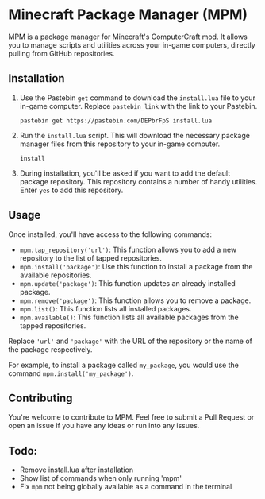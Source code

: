 # Minecraft Package Manager (MPM)

MPM is a package manager for Minecraft's ComputerCraft mod. It allows you to manage scripts and utilities across your in-game computers, directly pulling from GitHub repositories.

## Installation

1. Use the Pastebin `get` command to download the `install.lua` file to your in-game computer. Replace `pastebin_link` with the link to your Pastebin.

   ```
   pastebin get https://pastebin.com/DEPbrFpS install.lua
   ```

2. Run the `install.lua` script. This will download the necessary package manager files from this repository to your in-game computer.

   ```
   install
   ```

3. During installation, you'll be asked if you want to add the default package repository. This repository contains a number of handy utilities. Enter `yes` to add this repository.

## Usage

Once installed, you'll have access to the following commands:

- `mpm.tap_repository('url')`: This function allows you to add a new repository to the list of tapped repositories.
- `mpm.install('package')`: Use this function to install a package from the available repositories.
- `mpm.update('package')`: This function updates an already installed package.
- `mpm.remove('package')`: This function allows you to remove a package.
- `mpm.list()`: This function lists all installed packages.
- `mpm.available()`: This function lists all available packages from the tapped repositories.

Replace `'url'` and `'package'` with the URL of the repository or the name of the package respectively.

For example, to install a package called `my_package`, you would use the command `mpm.install('my_package')`.

## Contributing

You're welcome to contribute to MPM. Feel free to submit a Pull Request or open an issue if you have any ideas or run into any issues.

## Todo:

- Remove install.lua after installation
- Show list of commands when only running 'mpm'
- Fix `mpm` not being globally available as a command in the terminal
